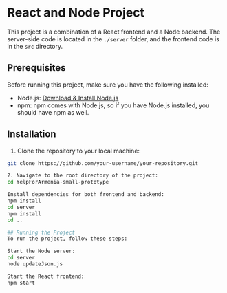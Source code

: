 # React and Node Project

This project is a combination of a React frontend and a Node backend. The server-side code is located in the `./server` folder, and the frontend code is in the `src` directory.

## Prerequisites

Before running this project, make sure you have the following installed:

- Node.js: [Download & Install Node.js](https://nodejs.org/en/download/)
- npm: npm comes with Node.js, so if you have Node.js installed, you should have npm as well.

## Installation

1. Clone the repository to your local machine:

```bash
git clone https://github.com/your-username/your-repository.git

2. Navigate to the root directory of the project:
cd YelpForArmenia-small-prototype

Install dependencies for both frontend and backend:
npm install
cd server
npm install
cd ..

## Running the Project
To run the project, follow these steps:

Start the Node server:
cd server
node updateJson.js

Start the React frontend:
npm start


